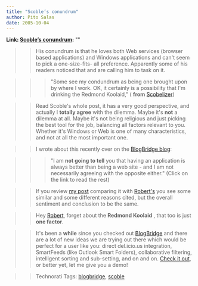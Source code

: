 ```yaml
---
title: "Scoble’s conundrum"
author: Pito Salas
date: 2005-10-04
---
```


**Link: [Scoble’s conundrum](None):** ""


>>

>> His conundrum is that he loves both Web services (browser based
applications) and Windows applications and can't seem to pick a one-size-fits-
all preference. Apparently some of his readers noticed that and are calling
him to task on it.

>>

>>> "Some see my condundrum as being one brought upon by where I work. OK, it
certainly is a possibility that I'm drinking the Redmond Koolaid," ( **from**
[Scobelizer](<http://radio.weblogs.com/0001011/2005/10/04.html#a11363>))

>>

>> Read Scoble's whole post, it has a very good perspective, and actually I
**totally agree** with the dilemma. Maybe it's **not** a dilemma at all. Maybe
it's not being religious and just picking the best tool for the job, balancing
all factors relevant to you. Whether it's Windows or Web is one of many
characteristics, and not at all the most important one.

>>

>> I wrote about this recently over on the [BlogBridge
blog](<http://www.blogbridge.com/archives/2005/09/downloadable_ap.php>):

>>

>>> "I am **not going to tell** you that having an application is always
better than being a web site - and I am not necessarily agreeing with the
opposite either." (Click on the link to read the rest)

>>

>> If you review [my
post](<http://www.blogbridge.com/archives/2005/09/downloadable_ap.php>)
comparing it with
[Robert's](<http://radio.weblogs.com/0001011/2005/10/04.html#a11363>) you see
some similar and some different reasons cited, but the overall sentiment and
conclusion to be the same.

>>

>> Hey [Robert](<http://radio.weblogs.com/0001011/2005/10/04.html#a11363>),
forget about the **Redmond Koolaid** , that too is just **one factor**.

>>

>> It's been a **while** since you checked out
[BlogBridge](<http://www.blogbridge.com/>) and there are a lot of new ideas we
are trying out there which would be perfect for a user like you: direct
del.icio.us integration, SmartFeeds (like Outlook Smart Folders),
collaborative filtering, intelligent sorting and sub-setting, and on and on.
[Check it out](<http://www.blogbridge.com/install/final/blogbridge.jnlp>), or
better yet, let me give you a demo!

>>

>> Technorati Tags: [blogbridge](<http://www.technorati.com/tag/blogbridge>),
[scoble](<http://www.technorati.com/tag/scoble>)


